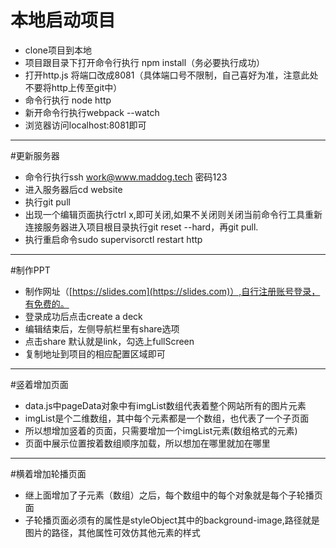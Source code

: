 # 本地启动项目
- clone项目到本地
- 项目跟目录下打开命令行执行 npm install（务必要执行成功）
- 打开http.js 将端口改成8081（具体端口号不限制，自己喜好为准，注意此处不要将http上传至git中）
- 命令行执行 node http
- 新开命令行执行webpack --watch
- 浏览器访问localhost:8081即可

-------------------

#更新服务器
- 命令行执行ssh work@www.maddog.tech   密码123
- 进入服务器后cd website
- 执行git pull
- 出现一个编辑页面执行ctrl x,即可关闭,如果不关闭则关闭当前命令行工具重新连接服务器进入项目根目录执行git reset --hard，再git pull.
- 执行重启命令sudo supervisorctl restart http

---------------------

#制作PPT
- 制作网址（[https://slides.com](https://slides.com)）,自行注册账号登录，有免费的。
- 登录成功后点击create a deck
- 编辑结束后，左侧导航栏里有share选项
- 点击share 默认就是link，勾选上fullScreen
- 复制地址到项目的相应配置区域即可

----------------------

#竖着增加页面
- data.js中pageData对象中有imgList数组代表着整个网站所有的图片元素
- imgList是个二维数组，其中每个元素都是一个数组，也代表了一个子页面
- 所以想增加竖着的页面，只需要增加一个imgList元素(数组格式的元素)
- 页面中展示位置按着数组顺序加载，所以想加在哪里就加在哪里

---------------------

#横着增加轮播页面
- 继上面增加了子元素（数组）之后，每个数组中的每个对象就是每个子轮播页面
- 子轮播页面必须有的属性是styleObject其中的background-image,路径就是图片的路径，其他属性可效仿其他元素的样式

